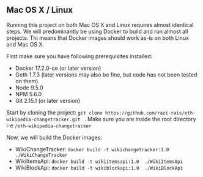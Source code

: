 ## Mac OS X / Linux 

Running this project on both Mac OS X and Linux requires almost identical steps. We will predominantly be using Docker to build and run almost all projects. Thi means that Docker images should work as-is on both Linux and Mac OS X.

First make sure you have following prerequisites installed:

* Docker 17.2.0-ce (or later version)
* Geth 1.7.3 (later versions may also be fine, but code has not been tested on them)
* Node 9.5.0 
* NPM 5.6.0  
* Git 2.15.1 (or later version)

Start by cloning the project: ```git clone https://github.com/razi-rais/eth-wikipedia-changetracker.git ``` . Make sure you are inside the root directory i-e ```/eth-wikipedia-changetracker```

 Now, we will build the Docker images:
 
* WikiChangeTracker: ``` docker build -t wikichangetracker:1.0  ./WikiChangeTracker ```
* WikiItemsApi:  ``` docker build -t wikiitemsapi:1.0  ./WikiItemsApi ```
* WikiBlockApi: ``` docker build -t wikiblockapi:1.0  ./WikiBlockApi ```

